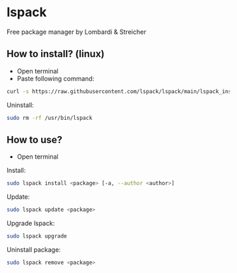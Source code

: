 # lspack
Free package manager by Lombardi & Streicher 

## How to install? (linux)

* Open terminal
* Paste following command:

```bash
curl -s https://raw.githubusercontent.com/lspack/lspack/main/lspack_install_script.sh | sudo sh
```

Uninstall:
```bash
sudo rm -rf /usr/bin/lspack
```

## How to use?

* Open terminal

Install:
```bash
sudo lspack install <package> [-a, --author <author>]
```

Update:
```bash
sudo lspack update <package>
```

Upgrade lspack:
```bash
sudo lspack upgrade
```

Uninstall package:
```bash
sudo lspack remove <package>
```

